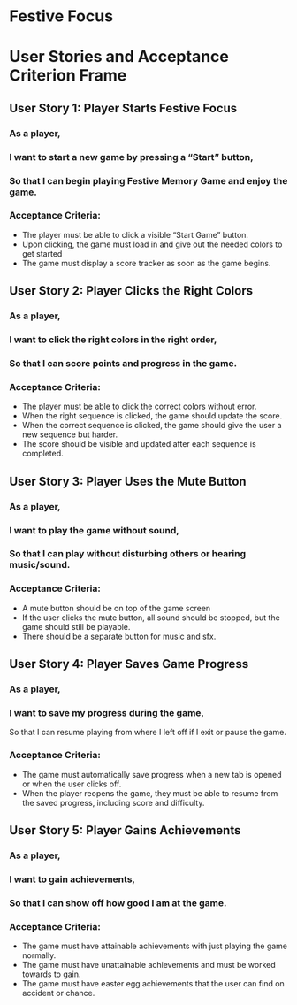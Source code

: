 # Festive Focus

# User Stories and Acceptance Criterion Frame

## User Story 1: Player Starts Festive Focus
### As a player,
### I want to start a new game by pressing a “Start” button,
### So that I can begin playing Festive Memory Game and enjoy the game.
### Acceptance Criteria:
- The player must be able to click a visible “Start Game” button.
- Upon clicking, the game must load in and give out the needed colors to get started
- The game must display a score tracker as soon as the game begins.

## User Story 2: Player Clicks the Right Colors
### As a player,
### I want to click the right colors in the right order,
### So that I can score points and progress in the game.
### Acceptance Criteria:
- The player must be able to click the correct colors without error.
- When the right sequence is clicked, the game should update the score.
- When the correct sequence is clicked, the game should give the user a new sequence but harder.
- The score should be visible and updated after each sequence is completed.

## User Story 3: Player Uses the Mute Button
### As a player,
### I want to play the game without sound,
### So that I can play without disturbing others or hearing music/sound.
### Acceptance Criteria:
- A mute button should be on top of the game screen
- If the user clicks the mute button, all sound should be stopped, but the game should still be playable.
- There should be a separate button for music and sfx.


## User Story 4: Player Saves Game Progress
### As a player,
### I want to save my progress during the game,
So that I can resume playing from where I left off if I exit or pause the game.
### Acceptance Criteria:
- The game must automatically save progress when a new tab is opened or when the user clicks off.
- When the player reopens the game, they must be able to resume from the saved progress, including score and difficulty.


## User Story 5: Player Gains Achievements
### As a player,
### I want to gain achievements,
### So that I can show off how good I am at the game.
### Acceptance Criteria:
- The game must have attainable achievements with just playing the game normally.
- The game must have unattainable achievements and must be worked towards to gain.
- The game must have easter egg achievements that the user can find on accident or chance.

